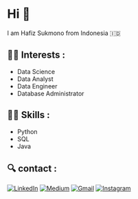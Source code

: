 # Hi 👋

I am Hafiz Sukmono from Indonesia :indonesia:

## :man_technologist: Interests :

- Data Science
- Data Analyst
- Data Engineer
- Database Administrator

## :man_mechanic: Skills :

- Python 
- SQL
- Java

## :mag: contact :
<p>
<a href="https://www.linkedin.com/in/HafizSukmono" target="_blank"><img alt="LinkedIn" src="https://img.shields.io/badge/linkedin-%230077B5.svg?&style=for-the-badge&logo=linkedin&logoColor=white" /></a>  
  <a href="https://medium.com/@HafizSukmono" target="_blank"><img alt="Medium" src="https://img.shields.io/badge/medium-%2312100E.svg?&style=for-the-badge&logo=medium&logoColor=white" /></a> 
<a href="mailto:hafiz.sukmono@gmail.com" target="_blank"><img alt="Gmail" src="https://img.shields.io/badge/gmail-D14836?&style=for-the-badge&logo=gmail&logoColor=white"/></a>   
 <a href="https://www.instagram.com/hafizsukmono" target="_blank"><img alt="Instagram" src="https://img.shields.io/badge/instagram-%23E4405F.svg?&style=for-the-badge&logo=instagram&logoColor=white" /></a> 
<p/>
